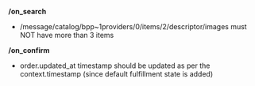 **/on_search**
- /message/catalog/bpp~1providers/0/items/2/descriptor/images must NOT have more than 3 items

**/on_confirm**
- order.updated_at timestamp should be updated as per the context.timestamp (since default fulfillment state is added)

